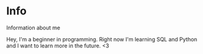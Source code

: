 # Info
Information about me

Hey, I'm a beginner in programming.
Right now I'm learning SQL and Python and I want to learn more in the future.
<3
